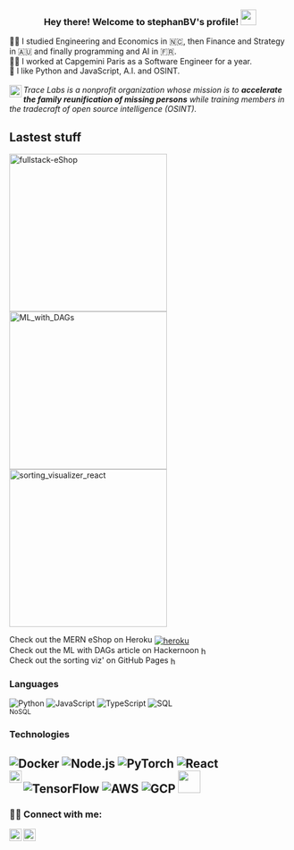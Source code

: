 <h3 align="center">
  Hey there! Welcome to stephanBV's profile!
  <img src="https://media.giphy.com/media/hvRJCLFzcasrR4ia7z/giphy.gif" width="28">
</h3>

👨‍🎓 I studied Engineering and Economics in 🇳🇨, then Finance and Strategy in 🇦🇺 and finally programming and AI in 🇫🇷. <br />
👷‍♂️ I worked at Capgemini Paris as a Software Engineer for a year. <br />
🦾 I like Python and JavaScript, A.I. and OSINT. <br />
<br />
[<img align="left" alt="tracelab" width="22px" src="https://uploads-ssl.webflow.com/5f1b6caefc9c7e190b047e08/5f34ec40b2ae3fb816d50f3a_TL%20Logo.svg" />][tracelab]
 *Trace Labs is a nonprofit organization whose mission is to **accelerate the family reunification of missing persons** while training members in the tradecraft of open source intelligence (OSINT).*

## Lastest stuff

<p align="left">
  <a href="https://github.com/stephanBV/fullstack-eShop"><img width="282" src="https://denvercoder1-github-readme-stats.vercel.app/api/pin/?username=stephanBV&repo=fullstack-eShop&theme=react&bg_color=1F222E&title_color=F85D7F&icon_color=F8D866&hide_border=true&show_icons=true" alt="fullstack-eShop"></a>
  <a href="https://github.com/stephanBV/ML_with_DAGs"><img width="282" src="https://denvercoder1-github-readme-stats.vercel.app/api/pin/?username=stephanBV&repo=ML_with_DAGs&theme=react&bg_color=1F222E&title_color=F85D7F&icon_color=F8D866&hide_border=true&show_icons=true" alt="ML_with_DAGs"></a>
  <a href="https://github.com/stephanBV/sorting_visualizer_react"><img width="282" src="https://denvercoder1-github-readme-stats.vercel.app/api/pin/?username=stephanBV&repo=sorting_visualizer_react&theme=react&bg_color=1F222E&title_color=F85D7F&icon_color=F8D866&hide_border=true&show_icons=true" alt="sorting_visualizer_react"></a>
 </p>


Check out the MERN eShop on Heroku [<img align="center" alt="heroku" src="https://raw.githubusercontent.com/heroku/favicon/master/favicon.iconset/icon_16x16.png">][heroku] <br />
Check out the ML with DAGs article on Hackernoon [<img align="center" alt="heroku" width="16px" src="https://avatars.githubusercontent.com/u/38445269?s=200&v=4">][dagster] <br />
Check out the sorting viz' on GitHub Pages [<img align="center" alt="heroku" width="16px" src="https://camo.githubusercontent.com/b079fe922f00c4b86f1b724fbc2e8141c468794ce8adbc9b7456e5e1ad09c622/68747470733a2f2f6564656e742e6769746875622e696f2f537570657254696e7949636f6e732f696d616765732f7376672f6769746875622e737667">][sortingViz]
<br />

### Languages

![Python](https://img.shields.io/badge/-Python-000?&logo=Python)
![JavaScript](https://img.shields.io/badge/-JavaScript-000?&logo=JavaScript)
![TypeScript](https://img.shields.io/badge/-TypeScript-000?&logo=TypeScript)
![SQL](https://img.shields.io/badge/-SQL-000?&logo=MySQL)
<br /> <sub>NoSQL</sub>


### Technologies

![Docker](https://img.shields.io/badge/-Docker-000?&logo=Docker)
![Node.js](https://img.shields.io/badge/-Node.js-000?&logo=node.js)
![PyTorch](https://img.shields.io/badge/-PyTorch-000?&logo=PyTorch)
![React](https://img.shields.io/badge/-React-000?&logo=React)
![TensorFlow](https://img.shields.io/badge/-TensorFlow-000?&logo=TensorFlow)
![AWS](https://img.shields.io/badge/-AWS-000?&logo=Amazon-AWS&logoColor=F90)
![GCP](https://img.shields.io/badge/GCP-%20-blue)
<a><img width="40px" src="https://upload.wikimedia.org/wikipedia/commons/0/05/Scikit_learn_logo_small.svg" /></a>
<a><img align="left" alt="django" width="22px" src="https://camo.githubusercontent.com/a499f82c059b2fd21339974a9a7dfe2b72180faa14c9d420c02806c2e9b4362e/68747470733a2f2f6564656e742e6769746875622e696f2f537570657254696e7949636f6e732f696d616765732f7376672f646a616e676f70726f6a6563742e737667" /></a>
---

### 🙋‍♂️ Connect with me:

[<img align="left" alt="LinkedIn" width="22px" src="https://camo.githubusercontent.com/c8a9c5b414cd812ad6a97a46c29af67239ddaeae08c41724ff7d945fb4c047e5/68747470733a2f2f6564656e742e6769746875622e696f2f537570657254696e7949636f6e732f696d616765732f7376672f6c696e6b6564696e2e737667" />][linkedin]
[<img align="left" alt="discord" width="22px" src="https://camo.githubusercontent.com/79fcdc7c43f1a1d7c175827976ffee8177814a016fb1b9578ff70f1aef759578/68747470733a2f2f6564656e742e6769746875622e696f2f537570657254696e7949636f6e732f696d616765732f7376672f646973636f72642e737667" />][discord]

[heroku]: https://peaceful-anchorage-33719.herokuapp.com/
[linkedin]: https://www.linkedin.com/in/stephan-baudry/
[discord]: https://discordapp.com/users/567363754988404762
[dagster]: https://hackernoon.com/a-quick-introduction-to-machine-learning-with-dagster-gh53336m
[sortingViz]: https://stephanbv.github.io/sorting_visualizer_react/
[tracelab]: https://www.tracelabs.org/
